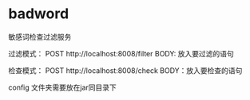 # badword
敏感词检查过滤服务


过滤模式：
POST http://localhost:8008/filter
BODY: 放入要过滤的语句


检查模式：
POST http://localhost:8008/check
BODY：放入要检查的语句


config 文件夹需要放在jar同目录下
